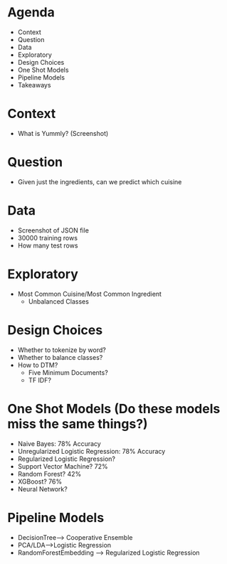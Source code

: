 # Agenda
- Context
- Question
- Data
- Exploratory
- Design Choices
- One Shot Models
- Pipeline Models
- Takeaways

# Context
- What is Yummly? (Screenshot)

# Question
- Given just the ingredients, can we predict which cuisine

# Data
- Screenshot of JSON file
- 30000 training rows
- How many test rows

# Exploratory
- Most Common Cuisine/Most Common Ingredient
  - Unbalanced Classes

# Design Choices
- Whether to tokenize by word?
- Whether to balance classes?
- How to DTM?
  - Five Minimum Documents?
  - TF IDF? 

# One Shot Models (Do these models miss the same things?)
- Naive Bayes: 78% Accuracy
- Unregularized Logistic Regression: 78% Accuracy
- Regularized Logistic Regression?
- Support Vector Machine? 72%
- Random Forest? 42%
- XGBoost? 76%
- Neural Network?

# Pipeline Models
- DecisionTree--> Cooperative Ensemble
- PCA/LDA-->Logistic Regression
- RandomForestEmbedding --> Regularized Logistic Regression
